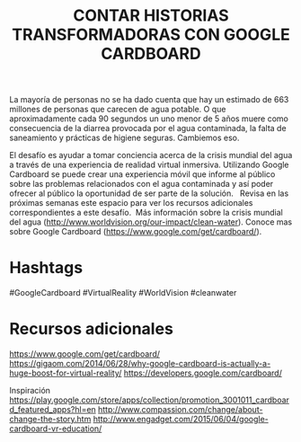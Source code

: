 ﻿---
title: CONTAR HISTORIAS TRANSFORMADORAS CON GOOGLE CARDBOARD
intro: ¿Cómo podemos aprovechar las tecnologías de realidad virtual de bajo costo, como Google Cardboard, para crear experiencias inmersivas que motiven a la gente a ayudar a resolver los desafíos globales como la crisis de agua limpia? 
champions:
- name:
    World Vision
  logo:
    world_vision.jpg
  url:
    http://www.worldvision.org
---
La mayoría de personas no se ha dado cuenta que hay un estimado de 663 millones de personas que carecen de agua potable. O que aproximadamente cada 90 segundos un uno menor de 5 años muere como consecuencia de la diarrea provocada por el agua contaminada, la falta de saneamiento y prácticas de higiene seguras. Cambiemos eso. 

El desafío es ayudar a tomar conciencia acerca de la crisis mundial del agua a través de una experiencia de realidad virtual inmersiva. Utilizando Google Cardboard se puede crear una experiencia móvil que informe al público sobre las problemas relacionados con el agua contaminada y así poder ofrecer al público la oportunidad de ser parte de la solución.   Revisa en las próximas semanas este espacio para ver los recursos adicionales correspondientes a este desafío.  Más información sobre la crisis mundial del agua
(http://www.worldvision.org/our-impact/clean-water).
Conoce mas sobre Google Cardboard (https://www.google.com/get/cardboard/).

# Hashtags
\#GoogleCardboard \#VirtualReality \#WorldVision \#cleanwater

# Recursos adicionales
https://www.google.com/get/cardboard/
https://gigaom.com/2014/06/28/why-google-cardboard-is-actually-a-huge-boost-for-virtual-reality/
https://developers.google.com/cardboard/

Inspiración
https://play.google.com/store/apps/collection/promotion_3001011_cardboard_featured_apps?hl=en
http://www.compassion.com/change/about-change-the-story.htm 
http://www.engadget.com/2015/06/04/google-cardboard-vr-education/

